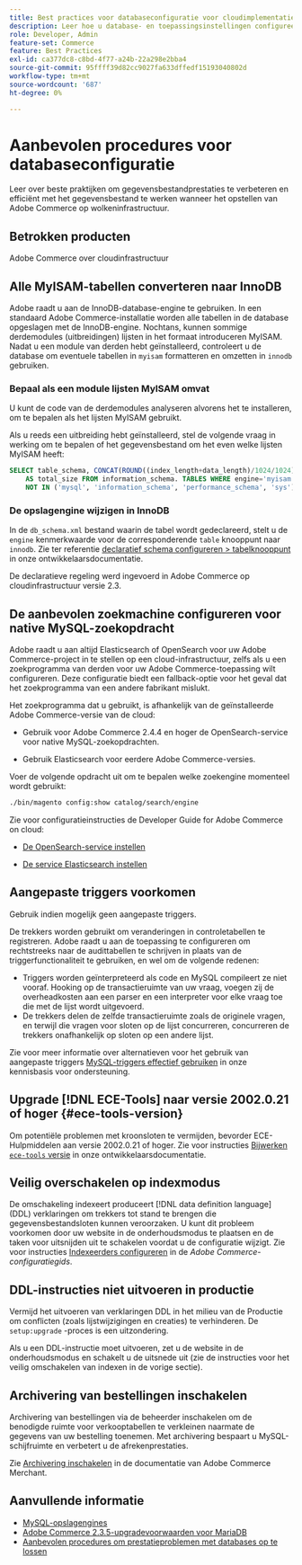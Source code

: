 ```yaml
---
title: Best practices voor databaseconfiguratie voor cloudimplementatie
description: Leer hoe u database- en toepassingsinstellingen configureert om de prestaties te verbeteren bij de implementatie van Adobe Commerce op cloudinfrastructuur.
role: Developer, Admin
feature-set: Commerce
feature: Best Practices
exl-id: ca377dc8-c8bd-4f77-a24b-22a298e2bba4
source-git-commit: 95ffff39d82cc9027fa633dffedf15193040802d
workflow-type: tm+mt
source-wordcount: '687'
ht-degree: 0%

---
```


# Aanbevolen procedures voor databaseconfiguratie

Leer over beste praktijken om gegevensbestandprestaties te verbeteren en efficiënt met het gegevensbestand te werken wanneer het opstellen van Adobe Commerce op wolkeninfrastructuur.

## Betrokken producten

Adobe Commerce over cloudinfrastructuur

## Alle MyISAM-tabellen converteren naar InnoDB

Adobe raadt u aan de InnoDB-database-engine te gebruiken. In een standaard Adobe Commerce-installatie worden alle tabellen in de database opgeslagen met de InnoDB-engine. Nochtans, kunnen sommige derdemodules (uitbreidingen) lijsten in het formaat introduceren MyISAM. Nadat u een module van derden hebt geïnstalleerd, controleert u de database om eventuele tabellen in `myisam` formatteren en omzetten in `innodb` gebruiken.

### Bepaal als een module lijsten MyISAM omvat

U kunt de code van de derdemodules analyseren alvorens het te installeren, om te bepalen als het lijsten MyISAM gebruikt.

Als u reeds een uitbreiding hebt geïnstalleerd, stel de volgende vraag in werking om te bepalen of het gegevensbestand om het even welke lijsten MyISAM heeft:

```sql
SELECT table_schema, CONCAT(ROUND((index_length+data_length)/1024/1024),'MB')
    AS total_size FROM information_schema. TABLES WHERE engine='myisam' AND table_schema
    NOT IN ('mysql', 'information_schema', 'performance_schema', 'sys');
```

### De opslagengine wijzigen in InnoDB

In de `db_schema.xml` bestand waarin de tabel wordt gedeclareerd, stelt u de `engine` kenmerkwaarde voor de corresponderende `table` knooppunt naar `innodb`. Zie ter referentie [declaratief schema configureren > tabelknooppunt](https://developer.adobe.com/commerce/php/development/components/declarative-schema/configuration/) in onze ontwikkelaarsdocumentatie.

De declaratieve regeling werd ingevoerd in Adobe Commerce op cloudinfrastructuur versie 2.3.

## De aanbevolen zoekmachine configureren voor native MySQL-zoekopdracht

Adobe raadt u aan altijd Elasticsearch of OpenSearch voor uw Adobe Commerce-project in te stellen op een cloud-infrastructuur, zelfs als u een zoekprogramma van derden voor uw Adobe Commerce-toepassing wilt configureren. Deze configuratie biedt een fallback-optie voor het geval dat het zoekprogramma van een andere fabrikant mislukt.

Het zoekprogramma dat u gebruikt, is afhankelijk van de geïnstalleerde Adobe Commerce-versie van de cloud:

- Gebruik voor Adobe Commerce 2.4.4 en hoger de OpenSearch-service voor native MySQL-zoekopdrachten.

- Gebruik Elasticsearch voor eerdere Adobe Commerce-versies.

Voer de volgende opdracht uit om te bepalen welke zoekengine momenteel wordt gebruikt:

```bash
./bin/magento config:show catalog/search/engine
```

Zie voor configuratieinstructies de Developer Guide for Adobe Commerce on cloud:

- [De OpenSearch-service instellen](https://devdocs.magento.com/cloud/project/services-opensearch.html)

- [De service Elasticsearch instellen](https://devdocs.magento.com/cloud/project/services-elastic.html)

## Aangepaste triggers voorkomen

Gebruik indien mogelijk geen aangepaste triggers.

De trekkers worden gebruikt om veranderingen in controletabellen te registreren. Adobe raadt u aan de toepassing te configureren om rechtstreeks naar de audittabellen te schrijven in plaats van de triggerfunctionaliteit te gebruiken, en wel om de volgende redenen:

- Triggers worden geïnterpreteerd als code en MySQL compileert ze niet vooraf. Hooking op de transactieruimte van uw vraag, voegen zij de overheadkosten aan een parser en een interpreter voor elke vraag toe die met de lijst wordt uitgevoerd.
- De trekkers delen de zelfde transactieruimte zoals de originele vragen, en terwijl die vragen voor sloten op de lijst concurreren, concurreren de trekkers onafhankelijk op sloten op een andere lijst.

Zie voor meer informatie over alternatieven voor het gebruik van aangepaste triggers [MySQL-triggers effectief gebruiken](mysql-triggers-usage.md) in onze kennisbasis voor ondersteuning.

## Upgrade [!DNL ECE-Tools] naar versie 2002.0.21 of hoger {#ece-tools-version}

Om potentiële problemen met kroonsloten te vermijden, bevorder ECE-Hulpmiddelen aan versie 2002.0.21 of hoger. Zie voor instructies [Bijwerken `ece-tools` versie](https://devdocs.magento.com/cloud/project/ece-tools-update.html) in onze ontwikkelaarsdocumentatie.

## Veilig overschakelen op indexmodus

<!--This best practice might belong in the Maintenance phase. Database lock prevention might be consolidated under a single heading-->

De omschakeling indexeert produceert [!DNL data definition language] (DDL) verklaringen om trekkers tot stand te brengen die gegevensbestandsloten kunnen veroorzaken. U kunt dit probleem voorkomen door uw website in de onderhoudsmodus te plaatsen en de taken voor uitsnijden uit te schakelen voordat u de configuratie wijzigt.
Zie voor instructies [Indexeerders configureren](https://experienceleague.adobe.com/docs/commerce-operations/configuration-guide/cli/manage-indexers.html#configure-indexers-1) in de *Adobe Commerce-configuratiegids*.

## DDL-instructies niet uitvoeren in productie

Vermijd het uitvoeren van verklaringen DDL in het milieu van de Productie om conflicten (zoals lijstwijzigingen en creaties) te verhinderen. De `setup:upgrade` -proces is een uitzondering.

Als u een DDL-instructie moet uitvoeren, zet u de website in de onderhoudsmodus en schakelt u de uitsnede uit (zie de instructies voor het veilig omschakelen van indexen in de vorige sectie).

## Archivering van bestellingen inschakelen

Archivering van bestellingen via de beheerder inschakelen om de benodigde ruimte voor verkooptabellen te verkleinen naarmate de gegevens van uw bestelling toenemen. Met archivering bespaart u MySQL-schijfruimte en verbetert u de afrekenprestaties.

Zie [Archivering inschakelen](https://experienceleague.adobe.com/docs/commerce-admin/stores-sales/order-management/orders/order-archive.html) in de documentatie van Adobe Commerce Merchant.

## Aanvullende informatie

- [MySQL-opslagengines](https://dev.mysql.com/doc/refman/8.0/en/storage-engines.html)
- [Adobe Commerce 2.3.5-upgradevoorwaarden voor MariaDB](../maintenance/commerce-235-upgrade-prerequisites-mariadb.md)
- [Aanbevolen procedures om prestatieproblemen met databases op te lossen](../maintenance/resolve-database-performance-issues.md)
